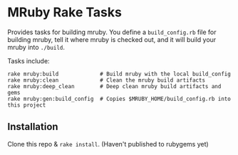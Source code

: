 # MRuby Rake Tasks

Provides tasks for building mruby. You define a `build_config.rb` file for building mruby,
tell it where mruby is checked out, and it will build your mruby into `./build`.

Tasks include:

```
rake mruby:build             # Build mruby with the local build_config
rake mruby:clean             # Clean the mruby build artifacts
rake mruby:deep_clean        # Deep clean mruby build artifacts and gems
rake mruby:gen:build_config  # Copies $MRUBY_HOME/build_config.rb into this project
```

## Installation

Clone this repo & `rake install`. (Haven't published to rubygems yet)
